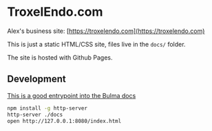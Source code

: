 # TroxelEndo.com 

Alex's business site: [https://troxelendo.com](https://troxelendo.com)

This is just a static HTML/CSS site, files live in the `docs/` folder.

The site is hosted with Github Pages.

## Development

[This is a good entrypoint into the Bulma docs](https://bulma.io/documentation/)

```sh
npm install -g http-server
http-server ./docs
open http://127.0.0.1:8080/index.html
```